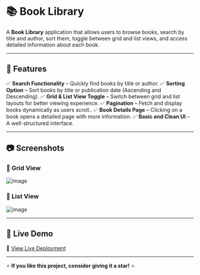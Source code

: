 # 📚 Book Library

A **Book Library** application that allows users to browse books, search by title and author, sort them, toggle between grid and list views, and access detailed information about each book.

---

## 🌟 Features

✅ **Search Functionality** – Quickly find books by title or author.
✅ **Sorting Option** – Sort books by title or publication date (Ascending and Descending).
✅ **Grid & List View Toggle** – Switch between grid and list layouts for better viewing experience.
✅ **Pagination** – Fetch and display books dynamically as users scroll..
✅ **Book Details Page** – Clicking on a book opens a detailed page with more information.
✅ **Basic and Clean UI** – A well-structured interface.

---

## 📷 Screenshots

### 🔹 Grid View
![image](https://github.com/user-attachments/assets/733f5dd0-9a64-4e1d-956d-006ef8215a04)

### 🔹 List View
![image](https://github.com/user-attachments/assets/b91d1a99-2d9b-4821-af37-b8ade87bd92c)

---

## 🚀 Live Demo
🔗 [View Live Deployment]([https://your-deployment-link.com](https://book-library-js-gitesh-zopes-projects.vercel.app/))

---

⭐ **If you like this project, consider giving it a star!** ⭐

